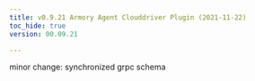 ```yaml
---
title: v0.9.21 Armory Agent Clouddriver Plugin (2021-11-22)
toc_hide: true
version: 00.09.21

---
```


minor change: synchronized grpc schema
